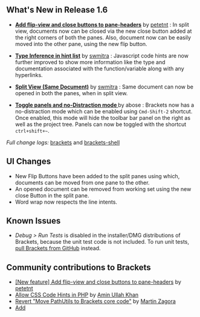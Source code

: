 
What's New in Release 1.6
-------------------------
*  **[Add flip-view and close buttons to pane-headers](https://github.com/brackets-cont/brackets/pull/11749)** by [petetnt](https://github.com/petetnt) : In split view, documents now can be closed via the new close button added at the right corners of both the panes. Also, document now can be easily moved into the other pane, using the new flip button.

* **[Type Inference in hint list](https://github.com/brackets-cont/brackets/pull/11949)** by [swmitra](https://github.com/swmitra) : Javascript code hints are now further improved to show more information like the type and documentation associated with the function/variable along with any hyperlinks.

* **[Split View (Same Document)](https://github.com/brackets-cont/brackets/pull/11820)** by [swmitra](https://github.com/swmitra) : Same document can now be opened in both the panes, when in split view.

* **[Toggle panels and no-Distraction mode ](https://github.com/brackets-cont/brackets/pull/11732)** by abose : Brackets now has a no-distraction mode which can be enabled using `Cmd-Shift-2` shortcut. Once enabled, this mode will hide the toolbar bar panel on the right as well as the project tree. Panels can now be toggled with the shortcut `ctrl+shift+~`.


_Full change logs:_ [brackets](https://github.com/brackets-cont/brackets/compare/release-1.5...release-1.6#commits_bucket) and [brackets-shell](https://github.com/brackets-cont/brackets-shell/compare/release-1.5...release-1.6#commits_bucket)


UI Changes
----------
* New Flip Buttons have been added to the split panes using which, documents can be moved from one pane to the other.
* An opened document can be removed from working set using the new close Button in the split pane.
* Word wrap now respects the line intents.

Known Issues
------------
* _Debug > Run Tests_ is disabled in the installer/DMG distributions of Brackets, because the unit test code is not included. To run unit tests, [pull Brackets from GitHub](https://github.com/brackets-cont/brackets/wiki/How-to-Hack-on-Brackets#wiki-getcode) instead.


Community contributions to Brackets
-----------------------------------
* [[New feature] Add flip-view and close buttons to pane-headers](https://github.com/brackets-cont/brackets/pull/11749) by [petetnt](https://github.com/petetnt)
* [Allow CSS Code Hints in PHP](https://github.com/brackets-cont/brackets/pull/11751) by [Amin Ullah Khan](https://github.com/sprintr)
* [Revert "Move PathUtils to Brackets core code"](https://github.com/brackets-cont/brackets/pull/11745) by [Martin Zagora](https://github.com/zaggino)
* [Add <template> to HtmlTags.json](https://github.com/brackets-cont/brackets/pull/11486) by [verballyinsane](https://github.com/verballyinsane)
* [Simplified Chinese: Fix a few translation messages and placeholders](https://github.com/brackets-cont/brackets/pull/10331) by [Michael J.](https://github.com/michaeljayt)
* [Remove references to deprecated FileSystem APIs in SpecRunner](https://github.com/brackets-cont/brackets/pull/11781) by [petetnt](https://github.com/petetnt)
* [Finnish translation, release 1.5, part 2](https://github.com/brackets-cont/brackets/pull/11816) by [valtlait](https://github.com/valtlait)
* [Code folding unit tests](https://github.com/brackets-cont/brackets/pull/11584) by [Patrick Oladimeji](https://github.com/thehogfather)
* [addresses #11356 xml start tags spanning multiple lines](https://github.com/brackets-cont/brackets/pull/11366) by [Patrick Oladimeji](https://github.com/thehogfather)
* [Czech translation for v1.5](https://github.com/brackets-cont/brackets/pull/11834) by [Pavel Dvořák](https://github.com/dvorapa)
* [Typo in nls/root/strings.js](https://github.com/brackets-cont/brackets/pull/11835) by [Pavel Dvořák](https://github.com/dvorapa)
* [Add UrlCodeHints for poster-attribute](https://github.com/brackets-cont/brackets/pull/11885) by [petetnt](https://github.com/petetnt)
* [Ensure that .cm-error gets applied last](https://github.com/brackets-cont/brackets/pull/11894) by [petetnt](https://github.com/petetnt)
* [turtle support added](https://github.com/brackets-cont/brackets/pull/11895) by [bozicb](https://github.com/bozicb)
* [remove predefined values from cubic-bezier()](https://github.com/brackets-cont/brackets/pull/11786) by [myakura](https://github.com/myakura)
* [Port missing piece of the indent-wrap hack from Codemirror. Fixes #11963](https://github.com/brackets-cont/brackets/pull/11964) by [petetnt](https://github.com/petetnt)
* [Eslint](https://github.com/brackets-cont/brackets/pull/11693) by [ficristo](https://github.com/ficristo)
* [Update Tern submodule URL](https://github.com/brackets-cont/brackets/pull/11994) by [Marcel Gerber](https://github.com/MarcelGerber)
* [ESLint: enabled no-trailing-spaces and eol-last rules](https://github.com/brackets-cont/brackets/pull/11998) by [ficristo](https://github.com/ficristo)
* [Reintroduce JSLint as a prefered linter](https://github.com/brackets-cont/brackets/pull/12002) by [ficristo](https://github.com/ficristo)
* [Fix Flipview focus issues](https://github.com/brackets-cont/brackets/pull/12060) by [petetnt](https://github.com/petetnt)

#### Pulling source code from Git
_TODO: any brackets-shell updates? which of the below messages are applicable?_

* A new brackets-shell build is _required_ for this sprint. Be sure to rerun `grunt setup` before building.
* Recommended: rebuild or reinstall an updated brackets-shell (no critical updates, but there are bugfixes).
* Rebuilding/updating brackets-shell is _optional_ for this release.
* Rebuilding/updating brackets-shell is _not_ required for this release.
* brackets-shell's Node dependencies have changed. Run `npm install` before rebuilding brackets-shell.
* Some submodules were updated this sprint. Run `git submodule update` to ensure your source tree is fully up to date.
* A submodule _URL_ was changed this sprint. Run `git submodule sync` and _then_ `git submodule update --init --recursive` to ensure your local source tree reflects the update.


Bugs fixed in Release 1.6
-------------------------
For details on the bugs addressed, please refer to [closed Release 1.6 bugs](https://github.com/brackets-cont/brackets/issues?q=is%3Aclosed+milestone%3A%22Release+1.6%22). Not all fixed bugs will be caught by this search query, however.